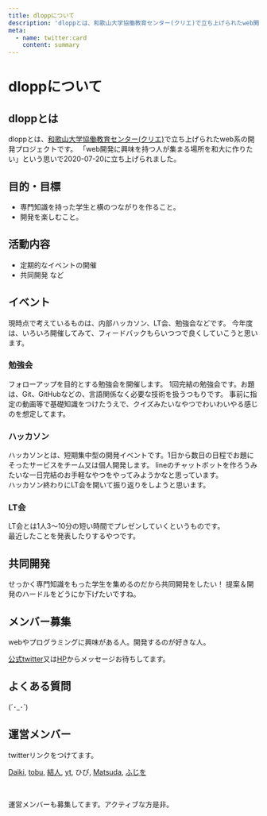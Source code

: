 ```yaml
---
title: dloppについて
description: 'dloppとは、和歌山大学協働教育センター(クリエ)で立ち上げられたweb開発プロジェクトです'
meta:
  - name: twitter:card
    content: summary
---
```

# dloppについて

## dloppとは
dloppとは、[和歌山大学協働教育センター(クリエ)](https://www.wakayama-u.ac.jp/crea/)で立ち上げられたweb系の開発プロジェクトです。
「web開発に興味を持つ人が集まる場所を和大に作りたい」という思いで2020-07-20に立ち上げられました。

## 目的・目標
- 専門知識を持った学生と横のつながりを作ること。<br>
- 開発を楽しむこと。

## 活動内容
- 定期的なイベントの開催
- 共同開発
  など

## イベント
現時点で考えているものは、内部ハッカソン、LT会、勉強会などです。
今年度は、いろいろ開催してみて、フィードバックもらいつつで良くしていこうと思います。

### 勉強会
フォローアップを目的とする勉強会を開催します。
1回完結の勉強会です。お題は、Git、GitHubなどの、言語関係なく必要な技術を扱うつもりです。
事前に指定の動画等で基礎知識をつけたうえで、クイズみたいなやつでわいわいやる感じのを想定してます。
### ハッカソン
ハッカソンとは、短期集中型の開発イベントです。1日から数日の日程でお題にそったサービスをチーム又は個人開発します。 
lineのチャットボットを作ろうみたいな一日完結のお手軽なやつをやってみようかなと思っています。<br>
ハッカソン終わりにLT会を開いて振り返りをしようと思います。
### LT会
LT会とは1人3〜10分の短い時間でプレゼンしていくというものです。<br>
最近したことを発表したりするやつです。

## 共同開発
せっかく専門知識をもった学生を集めるのだから共同開発をしたい！
提案＆開発のハードルをどうにか下げたいですね。

## メンバー募集
webやプログラミングに興味がある人。開発するのが好きな人。

[公式twitter](https://twitter.com/wucrea_dlopp)又は[HP](https://dlopp.github.io)からメッセージお待ちしてます。

## よくある質問
(´･_･`)

## 運営メンバー
twitterリンクをつけてます。

[Daiki](https://twitter.com/Daaiki2323),
[tobu](https://twitter.com/tobu0510),
[結人](https://twitter.com/yuto_wu), 
[yt](https://twitter.com/y11110246),
ひび,
[Matsuda](https://twitter.com/radio69chief),
[ふじを](https://twitter.com/ffjlabo)

<br>

運営メンバーも募集してます。アクティブな方是非。